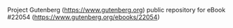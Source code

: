Project Gutenberg (https://www.gutenberg.org) public repository for eBook #22054 (https://www.gutenberg.org/ebooks/22054)
